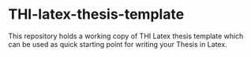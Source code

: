 # THI-latex-thesis-template
This repository holds a working copy of THI Latex thesis template which can be used as quick starting point for writing your Thesis in Latex.
